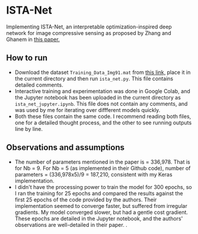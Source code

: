 # ISTA-Net
Implementing ISTA-Net, an interpretable optimization-inspired deep network for image compressive sensing as proposed by Zhang and Ghanem in [this paper.](Zhang_ISTA-Net_Interpretable_Optimization-Inspired_CVPR_2018_paper.pdf)

## How to run
- Download the dataset `Training_Data_Img91.mat` from [this link,](https://drive.google.com/open?id=1RBYOg6F2dxGWoCrBvQyf93hXI-OEfzHs) place it in the current directory and then run `ista_net.py`. This file contains detailed comments.
- Interactive training and experimentation was done in Google Colab, and the Jupyter notebook has been uploaded in the current directory as `ista_net_jupyter.ipynb`. This file does not contain any comments, and was used by me for iterating over diffferent models quickly.
- Both these files contain the same code. I recommend reading both files, one for a detailed thought process, and the other to see running outputs line by line.

## Observations and assumptions
- The number of parameters mentioned in the paper is = 336,978. That is for Nb = 9. For Nb = 5 (as implemented in their Github code), number of parameters = (336,978x5)/9 = 187,210, consistent with my Keras implementation. 
- I didn't have the processing power to train the model for 300 epochs, so I ran the training for 25 epochs and compared the results against the first 25 epochs of the code provided by the authors. Their implementation seemed to converge faster, but suffered from irregular gradients. My model converged slower, but had a gentle cost gradient. These epochs are detailed in the Jupyter notebook, and the authors' observations are well-detailed in their paper.
.
